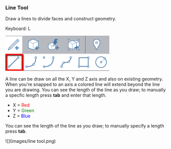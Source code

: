 ### Line Tool

Draw a lines to divide faces and construct geometry.

Keyboard: L

![](/assets/line_toolbar.png)

A line can be draw on all the X, Y and Z axis and also on existing geometry. When you're snapped to an axis a colored line will extend beyond the line you are drawing. You can see the length of the line as you draw; to manually a specfic length press **tab** and enter that length.

* X = <span style="color:red">Red</span>
* Y = <span style="color:green">Green</span>
* Z = <span style="color:blue">Blue</span>

You can see the length of the line as you draw; to manually specify a length press **tab**.

![](images/line tool.png)

